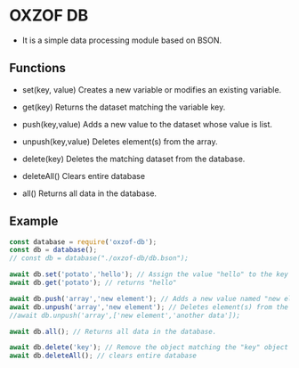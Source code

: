 # OXZOF DB
- It is a simple data processing module based on BSON.

## Functions
-  set(key, value)
Creates a new variable or modifies an existing variable.

- get(key)
Returns the dataset matching the variable key.

- push(key,value)
Adds a new value to the dataset whose value is list.

- unpush(key,value)
Deletes element(s) from the array.

- delete(key)
Deletes the matching dataset from the database.

- deleteAll()
Clears entire database

- all()
Returns all data in the database.

## Example
```javascript
const database = require('oxzof-db');
const db = database();
// const db = database("./oxzof-db/db.bson");

await db.set('potato','hello'); // Assign the value "hello" to the key "potato".
await db.get('potato'); // returns "hello"

await db.push('array','new element'); // Adds a new value named "new element" to the "array" list.
await db.unpush('array','new element'); // Deletes element(s) from the array.
//await db.unpush('array',['new element','another data']);

await db.all(); // Returns all data in the database.

await db.delete('key'); // Remove the object matching the "key" object in the data.
await db.deleteAll(); // clears entire database
```
